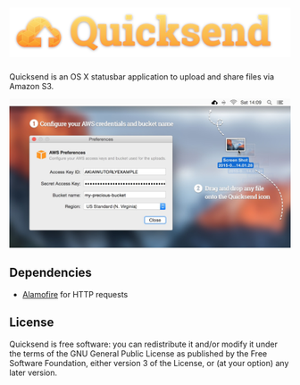 # ![](https://raw.githubusercontent.com/czak/quicksend/assets/logo.png)

Quicksend is an OS X statusbar application to upload and share files via Amazon S3.

![](https://raw.githubusercontent.com/czak/quicksend/assets/screenshot.jpg)

## Dependencies

* [Alamofire](https://github.com/Alamofire/Alamofire) for HTTP requests

## License

Quicksend is free software: you can redistribute it and/or modify
it under the terms of the GNU General Public License as published by
the Free Software Foundation, either version 3 of the License, or
(at your option) any later version.

